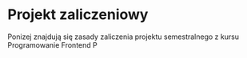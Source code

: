 # Projekt zaliczeniowy

Ponizej znajdują się zasady zaliczenia projektu semestralnego z kursu Programowanie Frontend P